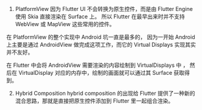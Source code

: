 1. PlatformView
因为 Flutter UI 不会转换为原生控件，而是由 Flutter Engine 使用 Skia 直接渲染在 Surface 上。
所以 Flutter 在最早出来时并不支持 WebView 或 MapView 这些常用的控件。


在 PlatformView  的整个实现中 Android 坑一直是最多的，
因为一开始 Android 上主要是通过 AndroidView 做完成这项工作，而它的 Virtual Displays 实现其实并不友好。

在 Flutter 中会将 AndroidView 需要渲染的内容绘制到 VirtualDisplays 中 ，
然后在 VirtualDisplay 对应的内存中，绘制的画面就可以通过其 Surface 获取得到。


2. Hybrid Composition
hybrid composition 的出现给 Flutter 提供了一种新的混合思路，那就是直接把原生控件添加到 Flutter 里一起组合渲染。

